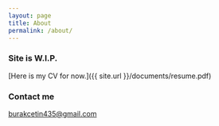 ```yaml
---
layout: page
title: About
permalink: /about/
---
```


### Site is W.I.P.

[Here is my CV for now.]({{ site.url }}/documents/resume.pdf)


### Contact me

[burakcetin435@gmail.com](mailto:burakcetin435@gmail.com)